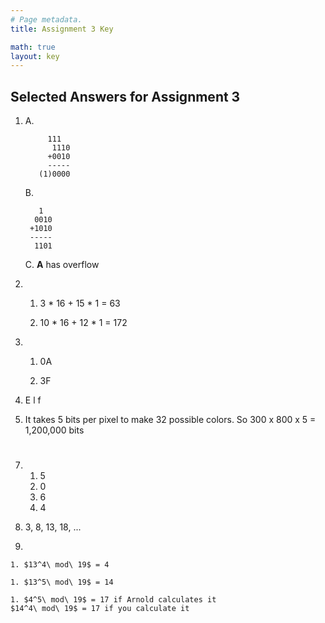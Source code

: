 ```yaml
---
# Page metadata.
title: Assignment 3 Key

math: true
layout: key
---
```


## Selected Answers for Assignment 3

1.  
    A.

            111 
             1110
            +0010
            -----
          (1)0000
    B.

          1
         0010
        +1010
        -----
         1101

    C. **A** has overflow

1. 
    1. 3 * 16 + 15 * 1 = 63

    1. 10 * 16 + 12 * 1 = 172

1.  
    1. 0A

    1. 3F

1. E l f

1. It takes 5 bits per pixel to make 32 possible colors.
    So 300 x 800 x 5 = 1,200,000 bits

#

7.  
    1. 5
    2. 0
    3. 6
    4. 4

1. 3, 8, 13, 18, ...

1.  

    1. $13^4\ mod\ 19$ = 4

    1. $13^5\ mod\ 19$ = 14

    1. $4^5\ mod\ 19$ = 17 if Arnold calculates it  
    $14^4\ mod\ 19$ = 17 if you calculate it
